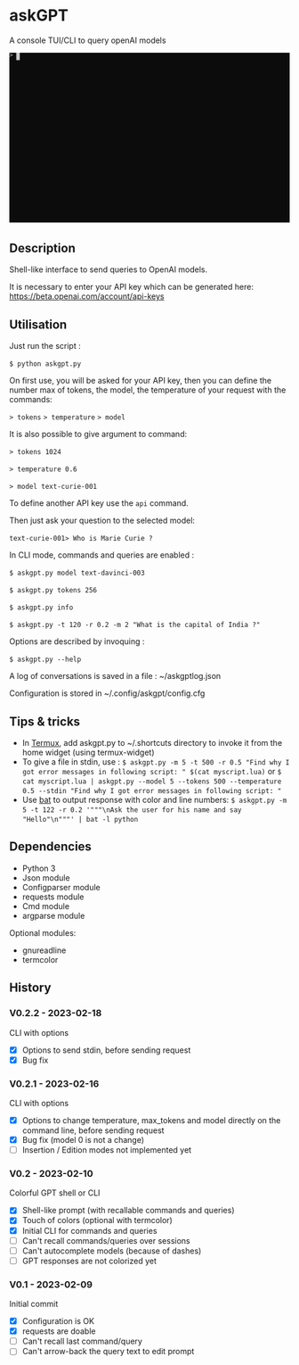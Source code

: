 # askGPT

A console TUI/CLI to query openAI models

![Terminal animation](https://raw.githubusercontent.com/pguimier/askgpt/main/termtosvg_v0.2.svg)

## Description

Shell-like interface to send queries to OpenAI models.

It is necessary to enter your API key which can be generated here: https://beta.openai.com/account/api-keys

## Utilisation

Just run the script :

`$ python askgpt.py`

On first use, you will be asked for your API key, then you can define the number max of tokens, the model, the temperature of your request with the commands:

`> tokens`
`> temperature`
`> model`

It is also possible to give argument to command:

`> tokens 1024`

`> temperature 0.6`

`> model text-curie-001`

To define another API key use the `api` command.

Then just ask your question to the selected model:

`text-curie-001> Who is Marie Curie ?`

In CLI mode, commands and queries are enabled :

`$ askgpt.py model text-davinci-003`

`$ askgpt.py tokens 256`

`$ askgpt.py info`

`$ askgpt.py -t 120 -r 0.2 -m 2 "What is the capital of India ?"`

Options are described by invoquing :

`$ askgpt.py --help`


A log of conversations is saved in a file : ~/askgptlog.json

Configuration is stored in ~/.config/askgpt/config.cfg

## Tips & tricks

- In [Termux](https://github.com/termux), add askgpt.py to ~/.shortcuts directory to invoke it from the home widget (using termux-widget)
- To give a file in stdin, use :
	`$ askgpt.py -m 5 -t 500 -r 0.5 "Find why I got error messages in following script: " $(cat myscript.lua)`
	or
	`$ cat myscript.lua | askgpt.py --model 5 --tokens 500 --temperature 0.5 --stdin "Find why I got error messages in following script: "`
- Use [bat](https://github.com/sharkdp/bat) to output response with color and line numbers:
	`$ askgpt.py -m 5 -t 122 -r 0.2 '"""\nAsk the user for his name and say "Hello"\n"""' | bat -l python`

## Dependencies

- Python 3
- Json module
- Configparser module
- requests module
- Cmd module
- argparse module

Optional modules:
- gnureadline
- termcolor

## History

### V0.2.2 - 2023-02-18

CLI with options

- [x] Options to send stdin, before sending request
- [x] Bug fix

### V0.2.1 - 2023-02-16

CLI with options

- [x] Options to change temperature, max_tokens and model directly on the command line, before sending request
- [x] Bug fix (model 0 is not a change)
- [ ] Insertion / Edition modes not implemented yet

### V0.2 - 2023-02-10

Colorful GPT shell or CLI

- [x] Shell-like prompt (with recallable commands and queries)
- [x] Touch of colors (optional with termcolor)
- [x] Initial CLI for commands and queries
- [ ] Can't recall commands/queries over sessions
- [ ] Can't autocomplete models (because of dashes)
- [ ] GPT responses are not colorized yet

### V0.1 - 2023-02-09

Initial commit

- [x] Configuration is OK
- [x] requests are doable
- [ ] Can't recall last command/query
- [ ] Can't arrow-back the query text to edit prompt